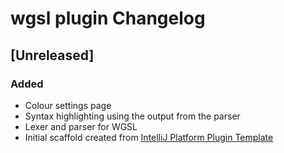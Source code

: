 <!-- Keep a Changelog guide -> https://keepachangelog.com -->

# wgsl plugin Changelog

## [Unreleased]
### Added
- Colour settings page
- Syntax highlighting using the output from the parser
- Lexer and parser for WGSL
- Initial scaffold created from [IntelliJ Platform Plugin Template](https://github.com/JetBrains/intellij-platform-plugin-template)
